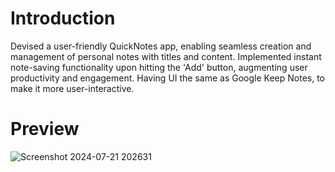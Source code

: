# Introduction

Devised a user-friendly QuickNotes app, enabling seamless creation and management of personal notes with titles and content.
Implemented instant note-saving functionality upon hitting the 'Add' button, augmenting user productivity and engagement.
Having UI the same as Google Keep Notes, to make it more user-interactive.

# Preview 

![Screenshot 2024-07-21 202631](https://github.com/user-attachments/assets/8ae4be08-d606-4cb0-8618-e57f44aba979)


